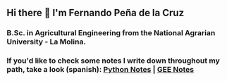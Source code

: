 ## Hi there 👋 I'm Fernando Peña de la Cruz

### B.Sc. in Agricultural Engineering from the National Agrarian University - La Molina.

### If you'd like to check some notes I write down throughout my path, take a look (spanish): [Python Notes](https://www.remnote.com/a/665795e7aa6a339ee591edc2) | [GEE Notes](https://www.remnote.com/a/66579648f703e31ea4bf5dc5)
